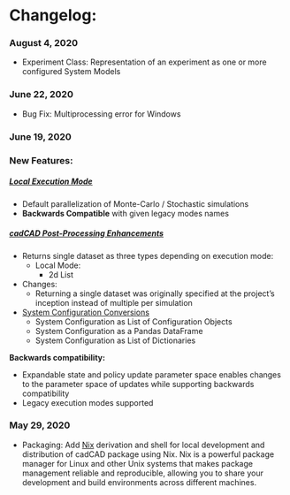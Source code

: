 # Changelog:
### August 4, 2020
* Experiment Class: Representation of an experiment as one or more configured System Models

### June 22, 2020
* Bug Fix: Multiprocessing error for Windows

### June 19, 2020
    
### New Features:
##### [Local Execution Mode](documentation/Simulation_Execution.md)
* Default parallelization of Monte-Carlo / Stochastic simulations
* **Backwards Compatible** with given legacy modes names

##### [cadCAD Post-Processing Enhancements](https://github.com/cadCAD-org/cadCAD/blob/master/documentation/Simulation_Execution.md#execute-simulation-produce-system-event-dataset)
* Returns single dataset as three types depending on execution mode:
    * Local Mode:
        * 2d List
* Changes:
    * Returning a single dataset was originally specified at the project’s inception instead of multiple per simulation
* [System Configuration Conversions](documentation/System_Configuration.md)
    * System Configuration as List of Configuration Objects
    * System Configuration as a Pandas DataFrame
    * System Configuration as List of Dictionaries

**Backwards compatibility:**
* Expandable state and policy update parameter space enables changes to the parameter space of updates while 
supporting backwards compatibility
* Legacy execution modes supported

### May 29, 2020
* Packaging: Add [Nix](https://nixos.org/) derivation and shell for local development and distribution of cadCAD package 
using Nix. Nix is a powerful package manager for Linux and other Unix systems that makes package management reliable and reproducible, allowing you to share your development and build environments across different machines.
